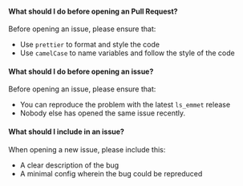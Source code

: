 #### What should I do before opening an Pull Request?

Before opening an issue, please ensure that:
  - Use `prettier` to format and style the code
  - Use `camelCase` to name variables and follow the style of the code

#### What should I do before opening an issue?

Before opening an issue, please ensure that:
  - You can reproduce the problem with the latest `ls_emmet` release
  - Nobody else has opened the same issue recently.

#### What should I include in an issue?

When opening a new issue, please include this:
  - A clear description of the bug
  - A minimal config wherein the bug could be repreduced

